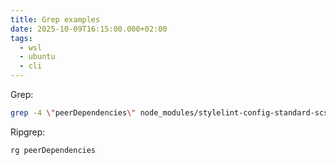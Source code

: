 ```yaml
---
title: Grep examples
date: 2025-10-09T16:15:00.000+02:00
tags:
  - wsl
  - ubuntu
  - cli
---
```

Grep:

```sh
grep -4 \"peerDependencies\" node_modules/stylelint-config-standard-scss/package.json
```

Ripgrep:

```
rg peerDependencies
```

